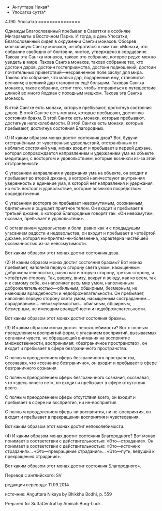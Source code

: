 * Ангуттара Никая*
* Упосатха сутта*

4\.190\. Упосатха
\=\=\=\=\=\=\=\=\=\=\=\=\=\=\=

Однажды Благословенный пребывал в Саваттхи в особняке Мигараматы в Восточном Парке\. И тогда, в день Упосатхи, Благословенный сидел в окружении Сангхи монахов\. Обозрев молчаливую Сангху монахов, он обратился к ним так: «Монахи, это собрание свободно от болтовни, чистое, утверждено в сердцевине\. Такова эта Сангха монахов, таково это собрание, которое редко можно увидеть в мире\. Такова Сангха монахов, таково собрание тех, кто достоин даров, достоин гостеприимства, достоин подношений, достоин почтительных приветствий—несравненное поле заслуг для мира\. Таково это собрание, что малый дар, подаренный ему, становится великим; а великий дар становится ещё большим\. Таковая Сангха монахов, такое собрание, стоит того, чтобы отправиться в путешествие длиной во много йоджан с походным мешком\. Такова эта Сангха монахов\.

В этой Сангхе есть монахи, которые пребывают, достигнув состояния дэвов\. В этой Сангхе есть монахи, которые пребывают, достигнув состояния брахм\. В этой Сангхе есть монахи, которые пребывают, достигнув непоколебимости\. В этой Сангхе есть монахи, которые пребывают, достигнув состояния Благородных\.

\(1\) И каким образом монах достиг состояния дэва? Вот, будучи отстранённым от чувственных удовольствий, отстранённым от неблагих состояний ума, монах входит и пребывает в первой джхане, которая сопровождается направлением и удержанием ума на объекте медитации, с восторгом и удовольствием, которые возникли из\-за этой отстранённости\.

С угасанием направления и удержания ума на объекте, он входит и пребывает во второй джхане, в которой наличествуют внутренняя уверенность и единение ума, в которой нет направления и удержания, но есть восторг и удовольствие, которые возникли посредством сосредоточения\.

С угасанием восторга он пребывает невозмутимым, осознанным, бдительным и ощущает приятное телом\. Он входит и пребывает в третьей джхане, о которой Благородные говорят так: «Он невозмутим, осознан, пребывает в удовольствии»\.

С оставлением удовольствия и боли, равно как и с предыдущим угасанием радости и недовольства, он входит и пребывает в четвёртой джхане, которая ни\-приятна\-ни\-болезненна, характерна чистейшей осознанностью из\-за невозмутимости\.

Вот каким образом этот монах достиг состояния дэва\.

\(2\) И каким образом монах достиг состояния брахмы? Вот монах пребывает, наполняя первую сторону света умом, насыщенным доброжелательностью, равно как и вторую сторону, третью сторону, и четвёртую сторону\. Так, вверху, внизу, вокруг и всюду, как ко всем, так и к самому себе, он наполняет весь мир умом, наполненным доброжелательностью—обильным, обширным, безмерным, не имеющим враждебности и недоброжелательности\. Он пребывает, наполняя первую сторону света умом, насыщенным состраданием… сорадованием… невозмутимостью… обильным, обширным, безмерным, не имеющим враждебности и недоброжелательности\.

Вот каким образом этот монах достиг состояния брахмы\.

\(3\) И каким образом монах достиг непоколебимости? Вот с полным преодолением восприятий форм, с угасанием восприятий, вызываемых органами чувств, не обращающий внимания на восприятие множественности, воспринимая: «безграничное пространство», он входит и пребывает в сфере безграничного пространства\.

С полным преодолением сферы безграничного пространства, осознавая, что «сознание безгранично», он входит и пребывает в сфере безграничного сознания\.

С полным преодолением сферы безграничного сознания, осознавая, что «здесь ничего нет», он входит и пребывает в сфере отсутствия всего\.

С полным преодолением сферы отсутствия всего, он входит и пребывает в сфере ни восприятия, ни не\-восприятия\.

С полным преодолением сферы ни восприятия, ни не\-восприятия, он входит и пребывает в прекращении восприятия и чувствования\.

Вот каким образом этот монах достиг непоколебимости\.

\(4\) И каким образом монах достиг состояния Благородного? Вот монах понимает в соответствии с действительностью: «Это—страдание»\. Он понимает в соответствии с действительностью: «Это—источник страдания»… «Это—прекращение страдания»… «Это—путь, ведущий к прекращению страдания»\.

Вот каким образом этот монах достиг состояния Благородного»\.

Перевод с английского: SV

редакция перевода: 11\.09\.2014

источник: Anguttara Nikaya by Bhikkhu Bodhi, p\. 559

Prepared for SuttaCentral by Aminah Borg\-Luck\.